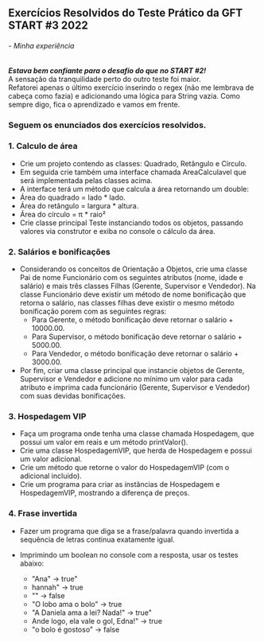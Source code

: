 ## Exercícios Resolvidos do Teste Prático da GFT START #3 2022


<h6>- Minha experiência</h6>

***Estava bem confiante para o desafio do que no START #2!*** </br>
A sensação da tranquilidade perto do outro teste foi maior. </br>
Refatorei apenas o último exercício inserindo o regex (não me lembrava de cabeça como fazia) e adicionando uma lógica para String vazia.
Como sempre digo, fica o aprendizado e vamos em frente.

### Seguem os enunciados dos exercícios resolvidos.

### 1. Calculo de área

- Crie um projeto contendo as classes: Quadrado, Retângulo e Círculo.
- Em seguida crie também uma interface chamada AreaCalculavel que será implementada pelas classes acima.
- A interface terá um método que calcula a área retornando um double:
- Área do quadrado = lado * lado.
- Área do retângulo = largura * altura.
- Área do círculo = π * raio²
- Crie classe principal Teste instanciando todos os objetos, passando valores via construtor e exiba no console o cálculo da área.

### 2. Salários e bonificações
- Considerando os conceitos de Orientação a Objetos, crie uma classe Pai de nome Funcionário com os seguintes atributos (nome, idade e salário) e mais três classes Filhas (Gerente, Supervisor e Vendedor). Na classe Funcionário deve existir um método de nome bonificação que retorna o salário, nas classes filhas deve existir o mesmo método bonificação porem com as seguintes regras:
  - Para Gerente, o método bonificação deve retornar o salário + 10000.00.
  - Para Supervisor, o método bonificação deve retornar o salário + 5000.00.
  - Para Vendedor, o método bonificação deve retornar o salário + 3000.00.
- Por fim, criar uma classe principal que instancie objetos de Gerente, Supervisor e Vendedor e adicione no mínimo um valor para cada atributo e imprima cada funcionário (Gerente, Supervisor e Vendedor) com suas devidas bonificações.

### 3. Hospedagem VIP
- Faça um programa onde tenha uma classe chamada Hospedagem, que possui um valor em reais e um método printValor(). 
- Crie uma classe HospedagemVIP, que herda de Hospedagem e possui um valor adicional. 
- Crie um método que retorne o valor do HospedagemVIP (com o adicional incluído). 
- Crie um programa para criar as instâncias de Hospedagem e HospedagemVIP, mostrando a diferença de preços.

### 4. Frase invertida
- Fazer um programa que diga se a frase/palavra quando invertida a sequência de letras continua exatamente igual. 
- Imprimindo um boolean no console com a resposta, usar os testes abaixo:

  - "Ana" -> true"
  - hannah" -> true
  - "" -> false
  - "O lobo ama o bolo" -> true
  - "A Daniela ama a lei? Nada!" -> true"
  - Ande logo, ela vale o gol, Edna!" -> true
  - "o bolo é gostoso" -> false
